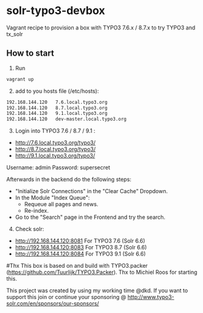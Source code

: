 # solr-typo3-devbox

Vagrant recipe to provision a box with TYPO3 7.6.x / 8.7.x  to try TYPO3 and tx_solr

## How to start

1. Run 

```bash
vagrant up
```

2. add to you hosts file (/etc/hosts):

```bash
192.168.144.120   7.6.local.typo3.org
192.168.144.120   8.7.local.typo3.org
192.168.144.120   9.1.local.typo3.org
192.168.144.120	  dev-master.local.typo3.org
```

3. Login into TYPO3 7.6 / 8.7 / 9.1 :

* http://7.6.local.typo3.org/typo3/
* http://8.7.local.typo3.org/typo3/
* http://9.1.local.typo3.org/typo3/


Username: admin
Password: supersecret

Afterwards in the backend do the following steps: 

* "Initialize Solr Connections" in the "Clear Cache" Dropdown.
* In the Module "Index Queue":
  * Requeue all pages and news.
  * Re-index.
* Go to the "Search" page in the Frontend and try the search.

4. Check solr:

* http://192.168.144.120:8081 For TYPO3 7.6 (Solr 6.6)
* http://192.168.144.120:8083 For TYPO3 8.7 (Solr 6.6)
* http://192.168.144.120:8084 For TYPO3 9.1 (Solr 6.6)


#Thx 
This box is based on and build with TYPO3.packer (https://github.com/Tuurlijk/TYPO3.Packer).
Thx to Michiel Roos for starting this.

This project was created by using my working time @dkd. If you want to support this join or
continue your sponsoring @ http://www.typo3-solr.com/en/sponsors/our-sponsors/


